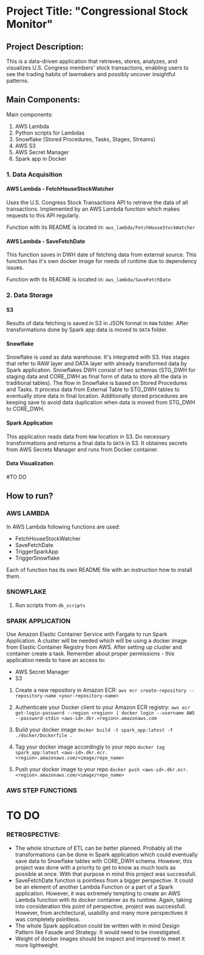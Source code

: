 # Project Title: "Congressional Stock Monitor"

## Project Description:

This is a data-driven application that retrieves, stores, analyzes, and visualizes U.S. Congress members' stock transactions, enabling users to see the trading habits of lawmakers and possibly uncover insightful patterns.

## Main Components:
Main components:
1. AWS Lambda 
2. Python scripts for Lambdas
3. Snowflake (Stored Procedures, Tasks, Stages, Streams)
4. AWS S3
5. AWS Secret Manager 
6. Spark app in Docker

### 1. Data Acquisition 

#### AWS Lambda - FetchHouseStockWatcher
Uses the U.S. Congress Stock Transactions API to retrieve the data of all transactions. 
Implemented by an AWS Lambda function which makes requests to this API regularly.

Function with its README is located in: `aws_lambda/FetchHouseStockWatcher`

#### AWS Lambda - SaveFetchDate
This function saves in DWH date of fetching data from external source. 
This function has it's own docker image for needs of runtime due to dependency issues.

Function with its README is located in: `aws_lambda/SaveFetchDate`


### 2. Data Storage

#### S3
Results of data fetching is saved in S3 in JSON format in `RAW` folder. 
After transformations done by Spark app data is moved to `DATA` folder.

#### Snowflake
Snowflake is used as data warehouse. It's integrated with S3. Has stages that refer to RAW layer and DATA layer with already transformed data by Spark application.
Snowflakes DWH consist of two schemas (STG_DWH for staging data and CORE_DWH as final form of data to store all the data in traditional tables). The flow in Snowflake is based on Stored Procedures and Tasks. It process data from External Table to STG_DWH tables to eventually store data in final location. Additionally stored procedures are keeping save to avoid data duplication when data is moved from STG_DWH to CORE_DWH.

#### Spark Application
This application reads data from `RAW` location in S3. Do necessary transformations and returns a final data to `DATA` in S3. It obtaines secrets from AWS Secrets Manager and runs from Docker container.

#### Data Visualization
#TO DO


## How to run?

### AWS LAMBDA
In AWS Lambda following functions are used:
- FetchHouseStockWatcher
- SaveFetchDate
- TriggerSparkApp
- TriggerSnowflake

Each of function has its own README file with an instruction how to install them.

### SNOWFLAKE
1. Run scripts from `db_scripts`

### SPARK APPLICATION
Use Amazon Elastic Container Service with Fargate to run Spark Application. A cluster will be needed which will be using a docker image from Elastic Container Registry from AWS. After setting up cluster and container create a task. Remember about proper permissions - this application needs to have an access to:
- AWS Secret Manager
- S3

1. Create a new repository in Amazon ECR:
`aws ecr create-repository --repository-name <your-repository-name>`

2. Authenticate your Docker client to your Amazon ECR registry:
`aws ecr get-login-password --region <region> | docker login --username AWS --password-stdin <aws-id>.dkr.<region>.amazonaws.com`

3. Build your docker image
`docker build -t spark_app:latest -f ./docker/Dockerfile .`

4. Tag your docker image accordingly to your repo
`docker tag spark_app:latest <aws-id>.dkr.ecr.<region>.amazonaws.com/<image/repo_name>`

5. Push your docker image to your repo
`docker push <aws-id>.dkr.ecr.<region>.amazonaws.com/<image/repo_name>`


### AWS STEP FUNCTIONS
# TO DO


### RETROSPECTIVE:
- The whole structure of ETL can be better planned. Probably all the transformations can be done in Spark application which could eventually save data to Snowflake tables with CORE_DWH schema. However, this project was done with a priority to get to know as much tools as possible at once. With that purpose in mind this project was successfull.
- SaveFetchDate function is pointless from a bigger perspective. It could be an element of another Lambda Function or a part of a Spark application. However, it was extremely tempting to create an AWS Lambda function with its docker container as its runtime. Again, taking into consideration this point of perspective, project was successfull. However, from architectural, usability and many more perspectives it was completely pointless.
- The whole Spark application could be written with in mind Design Pattern like Fasade and Strategy. It would need to be investigated.
- Weight of docker images should be inspect and improved to meet it more lightweight.